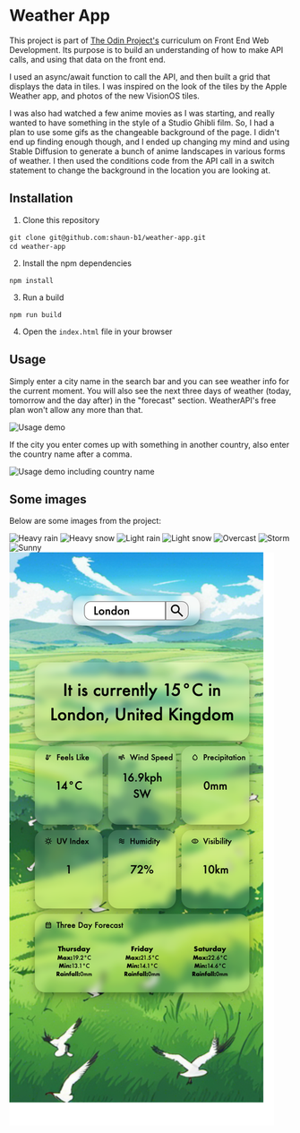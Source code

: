 # Weather App 

This project is part of [The Odin Project's](https://www.theodinproject.com/) curriculum on Front End Web Development. Its purpose is to build an understanding of how to make API calls, and using that data on the front end. 

I used an async/await function to call the API, and then built a grid that displays the data in tiles. I was inspired on the look of the tiles by the Apple Weather app, and photos of the new VisionOS tiles. 

I was also had watched a few anime movies as I was starting, and really wanted to have something in the style of a Studio Ghibli film. So, I had a plan to use some gifs as the changeable background of the page. I didn't end up finding enough though, and I ended up changing my mind and using Stable Diffusion to generate a bunch of anime landscapes in various forms of weather. I then used the conditions code from the API call in a switch statement to change the background in the location you are looking at. 

## Installation

1. Clone this repository

```bin
git clone git@github.com:shaun-b1/weather-app.git
cd weather-app
```

2. Install the npm dependencies

```bin
npm install
```

3. Run a build
```bin
npm run build
```

4. Open the `index.html` file in your browser

## Usage

Simply enter a city name in the search bar and you can see weather info for the current moment. You will also see the next three days of weather (today, tomorrow and the day after) in the "forecast" section. WeatherAPI's free plan won't allow any more than that. 

![Usage demo](<readme images/readme_demo.png>)

If the city you enter comes up with something in another country, also enter the country name after a comma. 

![Usage demo including country name](<readme images/readme_demo_long.png>)

## Some images 

Below are some images from the project:

![Heavy rain](<readme images/readme_heavy_rain.png>)
![Heavy snow](<readme images/readme_heavy_snow.png>)
![Light rain](<readme images/readme_light_rain.png>)
![Light snow](<readme images/readme_light_snow.png>)
![Overcast](<readme images/readme_overcast.png>)
![Storm](<readme images/readme_storm.png>)
![Sunny](<readme images/readme_sunny.png>)
![Mobile](<readme images/readme_mobile.png>)
